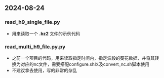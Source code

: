 ## 2024-08-24 

### read_h9_single_file.py

- 用来读取一个 **.bz2** 文件的示例代码


### read_multi_h9_file.py.py

- 之前一个项目的代码，用来读取指定时间内，指定波段的葵花数据，并将其转换为对应的nc文件，需要搭配configure.sh以及convert_nc.sh脚本使用
- 不建议拿去使用，写的非常的杂乱
